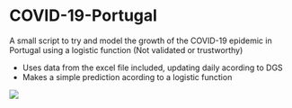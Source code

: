 # COVID-19-Portugal
A small script to try and model the growth of the COVID-19 epidemic in Portugal using a logistic function (Not validated or trustworthy)

+ Uses data from the excel file included, updating daily acording to DGS
+ Makes a simple prediction acording to a logistic function


<img src="https://render.githubusercontent.com/render/math?math=f(x) = \frac{L}{1 + e^{-k(x-x_0)}}">
